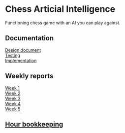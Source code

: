 # Chess Articial Intelligence

Functioning chess game with an AI you can play against. 

## Documentation
[Design document](http://github.com/wood101/ChessAITiraLab/blob/master/Documentation/Design_document.md)
<br>
[Testing](http://github.com/wood101/ChessAITiraLab/blob/master/Documentation/Testing_document.md)
<br>
[Implementation](http://github.com/wood101/ChessAITiraLab/blob/master/Documentation/Implementation_document.md)

## Weekly reports

[Week 1](http://github.com/wood101/ChessAITiraLab/blob/master/Documentation/Week1.md)
<br>
[Week 2](http://github.com/wood101/ChessAITiraLab/blob/master/Documentation/Week2.md)
<br>
[Week 3](http://github.com/wood101/ChessAITiraLab/blob/master/Documentation/Week3.md)
<br>
[Week 4](http://github.com/wood101/ChessAITiraLab/blob/master/Documentation/Week4.md)
<br>
[Week 5](http://github.com/wood101/ChessAITiraLab/blob/master/Documentation/Week5.md)

## [Hour bookkeeping](http://github.com/wood101/ChessAITiraLab/blob/master/Documentation/Hour_bookkeeping.md)
